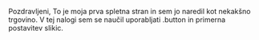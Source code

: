 Pozdravljeni,
To je moja prva spletna stran in sem jo naredil kot nekakšno trgovino.
V tej nalogi sem se naučil uporabljati .button in primerna postavitev slikic.
